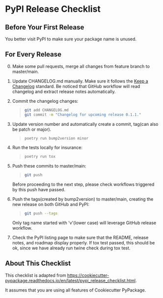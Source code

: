 # PyPI Release Checklist

## Before Your First Release

You better visit PyPI to make sure your package name is unused.

## For Every Release

0.  Make some pull requests, merge all changes from feature branch to master/main.

1.  Update CHANGELOG.md manually. Make sure it follows the [Keep a Changelog](https://keepachangelog.com/en/1.0.0/) standard.
    Be noticed that GitHub workflow will read changelog and extract release notes automatically.

2.  Commit the changelog changes:

    > ``` bash
    > git add CHANGELOG.md
    > git commit -m "Changelog for upcoming release 0.1.1."
    > ```

3.  Update version number and automatically create a commit, tag(can also be patch or major).

    > ``` bash
    > poetry run bump2version minor
    > ```

4.  Run the tests locally for insurance:

    > ``` bash
    > poetry run tox
    > ```

5.  Push these commits to master/main:

    > ``` bash
    > git push
    > ```

    Before proceeding to the next step, please check workflows triggered by this push have passed.

6.  Push the tags(created by bump2version) to master/main, creating the new release on both GitHub and PyPI:

    > ``` bash
    > git push --tags
    > ```

    Only tag name started with 'v'(lower case) will leverage GitHub release workflow.

7.  Check the PyPI listing page to make sure that the README, release
    notes, and roadmap display properly. If tox test passed, this should be ok, since
    we have already run twine check during tox test.

## About This Checklist

This checklist is adapted from <https://cookiecutter-pypackage.readthedocs.io/en/latest/pypi_release_checklist.html>.

It assumes that you are using all features of Cookiecutter PyPackage.
